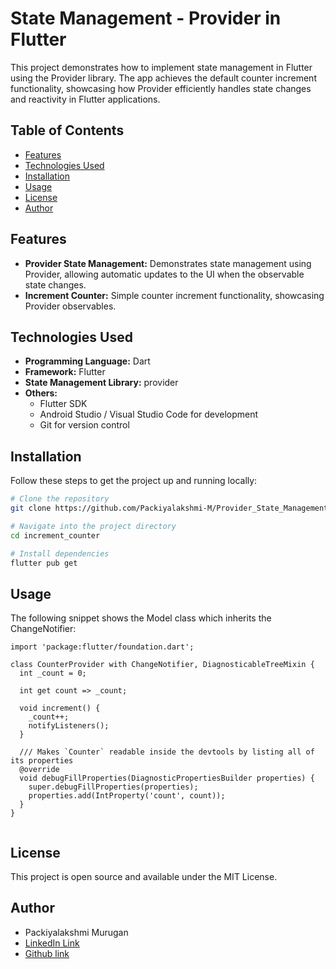 # State Management - Provider in Flutter

This project demonstrates how to implement state management in Flutter using the Provider library. The app achieves the default counter increment functionality, showcasing how Provider efficiently handles state changes and reactivity in Flutter applications.

## Table of Contents

- [Features](#features)
- [Technologies Used](#technologies-used)
- [Installation](#installation)
- [Usage](#usage)
- [License](#license)
- [Author](#author)

## Features

- **Provider State Management:** Demonstrates state management using Provider, allowing automatic updates to the UI when the observable state changes.
- **Increment Counter:** Simple counter increment functionality, showcasing Provider observables.

## Technologies Used

- **Programming Language:** Dart
- **Framework:** Flutter
- **State Management Library:** provider
- **Others:**
  - Flutter SDK
  - Android Studio / Visual Studio Code for development
  - Git for version control

## Installation

Follow these steps to get the project up and running locally:

```bash
# Clone the repository
git clone https://github.com/Packiyalakshmi-M/Provider_State_Management

# Navigate into the project directory
cd increment_counter

# Install dependencies
flutter pub get
```

## Usage

The following snippet shows the Model class which inherits the ChangeNotifier:

```
import 'package:flutter/foundation.dart';

class CounterProvider with ChangeNotifier, DiagnosticableTreeMixin {
  int _count = 0;

  int get count => _count;

  void increment() {
    _count++;
    notifyListeners();
  }

  /// Makes `Counter` readable inside the devtools by listing all of its properties
  @override
  void debugFillProperties(DiagnosticPropertiesBuilder properties) {
    super.debugFillProperties(properties);
    properties.add(IntProperty('count', count));
  }
}


```

## License

This project is open source and available under the MIT License.

## Author

- Packiyalakshmi Murugan
- [LinkedIn Link](https://www.linkedin.com/in/packiyalakshmi-m-7a9844210/)
- [Github link](https://github.com/Packiyalakshmi-M/)
